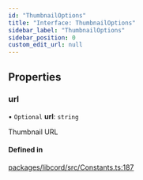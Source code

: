 ```yaml
---
id: "ThumbnailOptions"
title: "Interface: ThumbnailOptions"
sidebar_label: "ThumbnailOptions"
sidebar_position: 0
custom_edit_url: null
---
```


## Properties

### url

• `Optional` **url**: `string`

Thumbnail URL

#### Defined in

[packages/libcord/src/Constants.ts:187](https://github.com/Libcord/libcord/blob/58e1159/packages/libcord/src/Constants.ts#L187)
